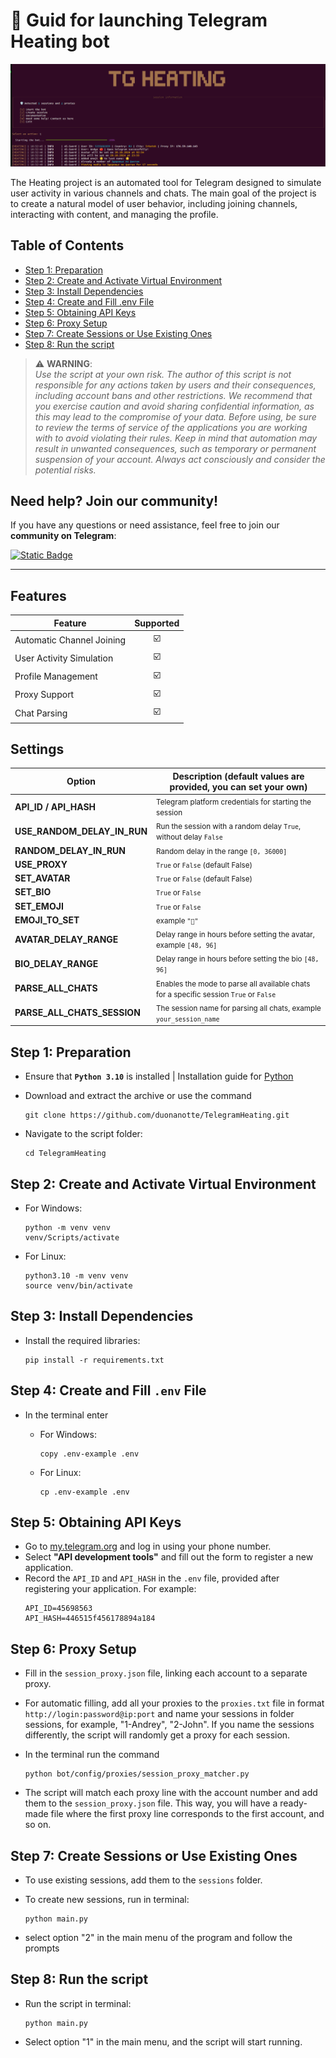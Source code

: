# 🤖 Guid for launching Telegram Heating bot

![img1](./images/heating.png)

The Heating project is an automated tool for Telegram designed to simulate user activity in various channels and chats. The main goal of the project is to create a natural model of user behavior, including joining channels, interacting with content, and managing the profile.

## Table of Contents

- [Step 1: Preparation](#step-1-preparation)
- [Step 2: Create and Activate Virtual Environment](#step-2-create-and-activate-virtual-environment)
- [Step 3: Install Dependencies](#step-3-install-dependencies)
- [Step 4: Create and Fill .env File](#step-4-create-and-fill-env-file)
- [Step 5: Obtaining API Keys](#step-5-obtaining-api-keys)
- [Step 6: Proxy Setup](#step-6-proxy-setup)
- [Step 7: Create Sessions or Use Existing Ones](#step-7-create-sessions-or-use-existing-ones)
- [Step 8: Run the script](#step-8-run-the-script)
  

> ⚠️ **WARNING**:  
> _Use the script at your own risk. The author of this script is not responsible for any actions taken by users and their consequences, including account bans and other restrictions. We recommend that you exercise caution and avoid sharing confidential information, as this may lead to the compromise of your data. Before using, be sure to review the terms of service of the applications you are working with to avoid violating their rules. Keep in mind that automation may result in unwanted consequences, such as temporary or permanent suspension of your account. Always act consciously and consider the potential risks._


## Need help? Join our community!
If you have any questions or need assistance, feel free to join our **community on Telegram**:

[![Static Badge](https://img.shields.io/badge/Telegram-Channel-Link?style=for-the-badge&logo=Telegram&logoColor=white&logoSize=auto&color=blue)](https://t.me/web3community_ru)

---

## Features

| Feature | Supported | 
|---------|-----------|
| Automatic Channel Joining  | <div align="center"> ☑️ </div> |
| User Activity Simulation | <div align="center"> ☑️ </div> |
| Profile Management | <div align="center"> ☑️ </div> |
| Proxy Support | <div align="center"> ☑️ </div> |
| Chat Parsing | <div align="center"> ☑️ </div> |

## Settings

| Option                      | Description (default values are provided, you can set your own)                     |
|-----------------------------|-------------------------------------------------------------------------------------|
| **API_ID / API_HASH**       | <small>Telegram platform credentials for starting the session</small>               |
| **USE_RANDOM_DELAY_IN_RUN** | <small>Run the session with a random delay `True`, without delay `False`</small>    |
| **RANDOM_DELAY_IN_RUN**     | <small>Random delay in the range `[0, 36000]`</small>                               |
| **USE_PROXY**               | <small>`True` or `False` (default False)</small>                                    |
| **SET_AVATAR**              | <small>`True` or `False` (default False)</small>                                    |
| **SET_BIO**                 | <small>`True` or `False`</small>                                                    |
| **SET_EMOJI**               | <small>`True` or `False`</small>                                                    |
| **EMOJI_TO_SET**            | <small>example `"🌟"`</small>                                                       |
| **AVATAR_DELAY_RANGE**      | <small>Delay range in hours before setting the avatar, example `[48, 96]`</small>   |
| **BIO_DELAY_RANGE**         | <small>Delay range in hours before setting the bio `[48, 96]`</small>               |
| **PARSE_ALL_CHATS**         | <small>Enables the mode to parse all available chats for a specific session `True` or `False`</small> |
| **PARSE_ALL_CHATS_SESSION** | <small>The session name for parsing all chats, example `your_session_name`</small>       |


## Step 1: Preparation

   * Ensure that **`Python 3.10`** is installed | Installation guide for [Python](https://www.python.org/downloads/)
   * Download and extract the archive or use the command
     
     ```
     git clone https://github.com/duonanotte/TelegramHeating.git
     ```
   * Navigate to the script folder:

      ```
      cd TelegramHeating
      ```
## Step 2: Create and Activate Virtual Environment

* For Windows:
  
     ```
  python -m venv venv
  venv/Scripts/activate
     ```
* For Linux:
    ```
  python3.10 -m venv venv
  source venv/bin/activate
    ```

## Step 3: Install Dependencies

* Install the required libraries:

   ```
   pip install -r requirements.txt
   ```

## Step 4: Create and Fill `.env` File

* In the terminal enter
  
  * For Windows:
     ```
    copy .env-example .env
     ```
  * For Linux:
     ```
    cp .env-example .env
     ```
  
## Step 5: Obtaining API Keys
* Go to [my.telegram.org](https://my.telegram.org) and log in using your phone number.
* Select **"API development tools"** and fill out the form to register a new application.
* Record the `API_ID` and `API_HASH` in the `.env` file, provided after registering your application. For example:
  ```
  API_ID=45698563
  API_HASH=446515f456178894a184
  ```

## Step 6: Proxy Setup

* Fill in the `session_proxy.json` file, linking each account to a separate proxy.
* For automatic filling, add all your proxies to the `proxies.txt` file in format `http://login:password@ip:port` and name your sessions in folder sessions, for example, "1-Andrey", "2-John". If you name the sessions differently, the script will randomly get a proxy for each session.
* In the terminal run the command
  
  ```
  python bot/config/proxies/session_proxy_matcher.py

  ```
* The script will match each proxy line with the account number and add them to the `session_proxy.json` file. This way, you will have a ready-made file where the first proxy line corresponds to the first account, and so on.

## Step 7: Create Sessions or Use Existing Ones

   * To use existing sessions, add them to the `sessions` folder.
   * To create new sessions, run in terminal:
     
     ```
     python main.py

     ```
   * select option "2" in the main menu of the program and follow the prompts 

## Step 8: Run the script

   * Run the script in terminal:
     
     ```
     python main.py

     ```
   * Select option "1" in the main menu, and the script will start running.
